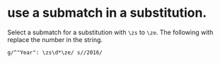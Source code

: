 # use a submatch in a substitution.

Select a submatch for a substitution with `\zs` to `\ze`. The following with replace the number in the string.

```
g/^"Year": \zs\d*\ze/ s//2016/
```
